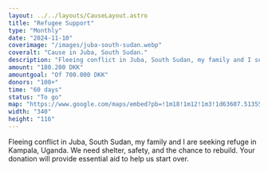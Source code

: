 ```yaml
---
layout: ../../layouts/CauseLayout.astro
title: "Refugee Support"
type: "Monthly"
date: "2024-11-10"
coverimage: "/images/juba-south-sudan.webp"
coveralt: "Cause in Juba, South Sudan."
description: "Fleeing conflict in Juba, South Sudan, my family and I seek refuge in a safer place."
amount: "180.200 DKK"
amountgoal: "Of 700.000 DKK"
donors: "100+"
time: "60 days"
status: "To go"
map: "https://www.google.com/maps/embed?pb=!1m18!1m12!1m3!1d63607.513557773316!2d31.535989438976706!3d4.860690149376981!2m3!1f0!2f0!3f0!3m2!1i1024!2i768!4f13.1!3m3!1m2!1s0x1712804abcf3b5f9%3A0xd89839286346c433!2sJuba%2C%20Sydsudan!5e0!3m2!1sda!2sdk!4v1734000073794!5m2!1sda!2sdk"
width: "340"
height: "116"
---
```

<!-- Definerer metadata med Frontmatter til dynamisk integrering i 'CauseLayout.astro' -->

Fleeing conflict in Juba, South Sudan, my family and I are seeking refuge in Kampala, Uganda. We need shelter, safety, and the chance to rebuild. Your donation will provide essential aid to help us start over.